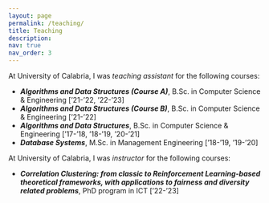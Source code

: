 ```yaml
---
layout: page
permalink: /teaching/
title: Teaching
description: 
nav: true
nav_order: 3
---
```


At University of Calabria, I was <i>teaching assistant</i> for the following courses:
- <b><i> Algorithms and Data Structures (Course A)</i></b>, B.Sc. in Computer Science & Engineering [’21-’22, ’22-’23]
- <b><i> Algorithms and Data Structures (Course B)</i></b>, B.Sc. in Computer Science & Engineering [’21-’22] 
- <b><i> Algorithms and Data Structures</i></b>, B.Sc. in Computer Science & Engineering [’17-’18, ’18-’19, ’20-’21]
- <b><i> Database Systems</i></b>, M.Sc. in Management Engineering [’18-’19, ’19-’20]


At University of Calabria, I was <i>instructor</i> for the following courses:
- <b><i> Correlation Clustering: from classic to Reinforcement Learning-based theoretical frameworks, with applications to fairness and diversity related problems</i></b>, PhD program in ICT [’22-’23]


